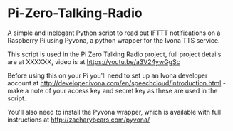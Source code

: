 # Pi-Zero-Talking-Radio
A simple and inelegant Python script to read out IFTTT notifications on a Raspberry Pi using Pyvona, a python wrapper for the Ivona TTS service.

This script is used in the Pi Zero Talking Radio project, full project details are at XXXXXX, video is at https://youtu.be/a3V24ywGgSc

Before using this on your Pi you'll need to set up an Ivona developer account at http://developer.ivona.com/en/speechcloud/introduction.html - make a note of your access key and secret key as these are used in the script.

You'll also need to install the Pyvona wrapper, which is available with full instructions at http://zacharybears.com/pyvona/
